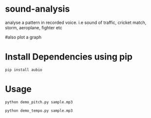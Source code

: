 # sound-analysis
analyse a pattern in recorded voice. i.e sound of traffic, cricket match, storm, aeroplane, fighter etc

#also plot a graph 

# Install Dependencies using pip

` pip install aubio `

# Usage

` python demo_pitch.py sample.mp3 `

` python demo_tempo.py sample.mp3 `

